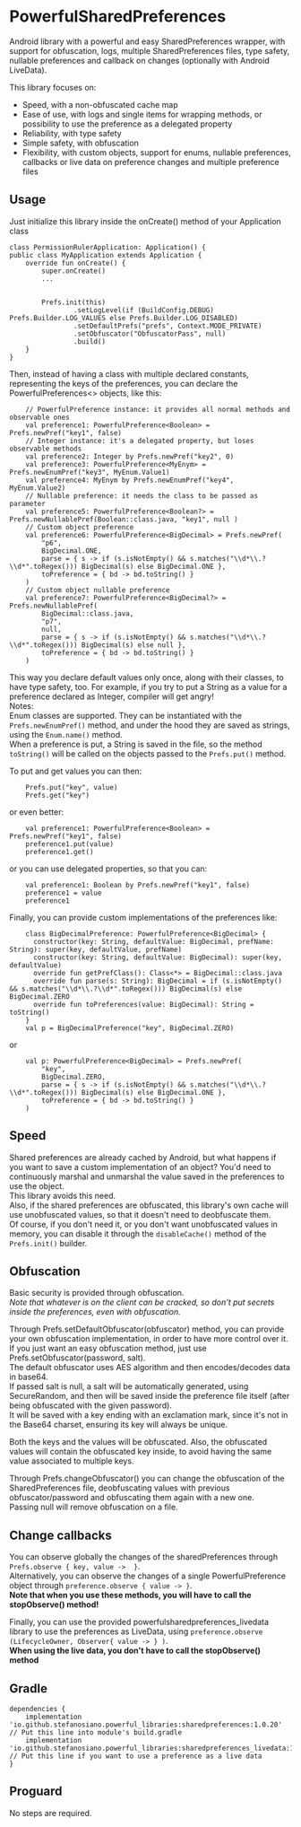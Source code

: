 PowerfulSharedPreferences
=========================
Android library with a powerful and easy SharedPreferences wrapper, with support for obfuscation, logs, multiple SharedPreferences files, type safety, nullable preferences and callback on changes (optionally with Android LiveData).  
  
  
This library focuses on:  
- Speed, with a non-obfuscated cache map  
- Ease of use, with logs and single items for wrapping methods, or possibility to use the preference as a delegated property  
- Reliability, with type safety  
- Simple safety, with obfuscation  
- Flexibility, with custom objects, support for enums, nullable preferences, callbacks or live data on preference changes and multiple preference files  
  
  
Usage
-----
  
Just initialize this library inside the onCreate() method of your Application class  
  
```
class PermissionRulerApplication: Application() {
public class MyApplication extends Application {
    override fun onCreate() {
        super.onCreate()
        ...
        

        Prefs.init(this)
                .setLogLevel(if (BuildConfig.DEBUG) Prefs.Builder.LOG_VALUES else Prefs.Builder.LOG_DISABLED)
                .setDefaultPrefs("prefs", Context.MODE_PRIVATE)
                .setObfuscator("ObfuscatorPass", null)
                .build()
    }
}  
```
  
  
Then, instead of having a class with multiple declared constants, representing the keys of the preferences, you can declare the PowerfulPreferences<> objects, like this:

```
    // PowerfulPreference instance: it provides all normal methods and observable ones  
    val preference1: PowerfulPreference<Boolean> = Prefs.newPref("key1", false)
    // Integer instance: it's a delegated property, but loses observable methods  
    val preference2: Integer by Prefs.newPref("key2", 0)
    val preference3: PowerfulPreference<MyEnym> = Prefs.newEnumPref("key3", MyEnum.Value1)
    val preference4: MyEnym by Prefs.newEnumPref("key4", MyEnum.Value2)
    // Nullable preference: it needs the class to be passed as parameter
    val preference5: PowerfulPreference<Boolean?> = Prefs.newNullablePref(Boolean::class.java, "key1", null )
    // Custom object preference
    val preference6: PowerfulPreference<BigDecimal> = Prefs.newPref(
        "p6",
        BigDecimal.ONE,
        parse = { s -> if (s.isNotEmpty() && s.matches("\\d*\\.?\\d*".toRegex())) BigDecimal(s) else BigDecimal.ONE },
        toPreference = { bd -> bd.toString() }
    )
    // Custom object nullable preference
    val preference7: PowerfulPreference<BigDecimal?> = Prefs.newNullablePref(
        BigDecimal::class.java,
        "p7",
        null,
        parse = { s -> if (s.isNotEmpty() && s.matches("\\d*\\.?\\d*".toRegex())) BigDecimal(s) else null },
        toPreference = { bd -> bd.toString() }
    )
```
  
This way you declare default values only once, along with their classes, to have type safety, too. For example, if you try to put a String as a value for a preference declared as Integer, compiler will get angry!  
Notes:  
Enum classes are supported. They can be instantiated with the ```Prefs.newEnumPref()``` method, and under the hood they are saved as strings, using the ```Enum.name()``` method.  
When a preference is put, a String is saved in the file, so the method ```toString()``` will be called on the objects passed to the ```Prefs.put()``` method.  
  
To put and get values you can then:  

```
    Prefs.put("key", value)
    Prefs.get("key")
```
or even better:  

```
    val preference1: PowerfulPreference<Boolean> = Prefs.newPref("key1", false)
    preference1.put(value)
    preference1.get()
```
or you can use delegated properties, so that you can:    

```
    val preference1: Boolean by Prefs.newPref("key1", false)
    preference1 = value
    preference1
```
  
  
  
Finally, you can provide custom implementations of the preferences like:
  
```
    class BigDecimalPreference: PowerfulPreference<BigDecimal> {
      constructor(key: String, defaultValue: BigDecimal, prefName: String): super(key, defaultValue, prefName)
      constructor(key: String, defaultValue: BigDecimal): super(key, defaultValue)
      override fun getPrefClass(): Class<*> = BigDecimal::class.java
      override fun parse(s: String): BigDecimal = if (s.isNotEmpty() && s.matches("\\d*\\.?\\d*".toRegex())) BigDecimal(s) else BigDecimal.ZERO
      override fun toPreferences(value: BigDecimal): String = toString()
    }
    val p = BigDecimalPreference("key", BigDecimal.ZERO)
```
  
or  
```
    val p: PowerfulPreference<BigDecimal> = Prefs.newPref(
        "key",
        BigDecimal.ZERO,
        parse = { s -> if (s.isNotEmpty() && s.matches("\\d*\\.?\\d*".toRegex())) BigDecimal(s) else BigDecimal.ONE },
        toPreference = { bd -> bd.toString() }
    )
```
  
  
Speed
-----
  
Shared preferences are already cached by Android, but what happens if you want to save a custom implementation of an object? You'd need to continuously marshal and unmarshal the value saved in the preferences to use the object.  
This library avoids this need.  
Also, if the shared preferences are obfuscated, this library's own cache will use unobfuscated values, so that it doesn't need to deobfuscate them.  
Of course, if you don't need it, or you don't want unobfuscated values in memory, you can disable it through the ```disableCache()``` method of the ```Prefs.init()``` builder.  
  
  
  
  
Obfuscation
-----------
  
Basic security is provided through obfuscation.  
*Note that whatever is on the client can be cracked, so don't put secrets inside the preferences, even with obfuscation.*  
  
Through Prefs.setDefaultObfuscator(obfuscator) method, you can provide your own obfuscation implementation, in order to have more control over it.  
If you just want an easy obfuscation method, just use Prefs.setObfuscator(password, salt).  
The default obfuscator uses AES algorithm and then encodes/decodes data in base64.  
If passed salt is null, a salt will be automatically generated, using SecureRandom, and then will be saved inside the preference file itself (after being obfuscated with the given password).  
It will be saved with a key ending with an exclamation mark, since it's not in the Base64 charset, ensuring its key will always be unique.  
  
Both the keys and the values will be obfuscated. Also, the obfuscated values will contain the obfuscated key inside, to avoid having the same value associated to multiple keys.  
  
Through Prefs.changeObfuscator() you can change the obfuscation of the SharedPreferences file, deobfuscating values with previous obfuscator/password and obfuscating them again with a new one.  
Passing null will remove obfuscation on a file.  
  
  
  
  
Change callbacks
----------------
  
You can observe globally the changes of the sharedPreferences through ```Prefs.observe { key, value ->  }```.  
Alternatively, you can observe the changes of a single PowerfulPreference object through ```preference.observe { value -> }```.  
**Note that when you use these methods, you will have to call the stopObserve() method!**  
  
Finally, you can use the provided powerfulsharedpreferences_livedata library to use the preferences as LiveData, using ```preference.observe (LifecycleOwner, Observer{ value -> } )```.  
**When using the live data, you don't have to call the stopObserve() method**  
  
  
  
  
  
Gradle
------
  
```
dependencies {
    implementation 'io.github.stefanosiano.powerful_libraries:sharedpreferences:1.0.20' // Put this line into module's build.gradle
    implementation 'io.github.stefanosiano.powerful_libraries:sharedpreferences_livedata:1.0.7' // Put this line if you want to use a preference as a live data
}
```
  
  
Proguard
--------
No steps are required.  
  

